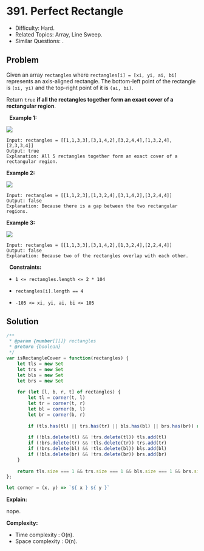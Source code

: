 # 391. Perfect Rectangle

- Difficulty: Hard.
- Related Topics: Array, Line Sweep.
- Similar Questions: .

## Problem

Given an array ```rectangles``` where ```rectangles[i] = [xi, yi, ai, bi]``` represents an axis-aligned rectangle. The bottom-left point of the rectangle is ```(xi, yi)``` and the top-right point of it is ```(ai, bi)```.

Return ```true``` **if all the rectangles together form an exact cover of a rectangular region**.

 
**Example 1:**

![](https://assets.leetcode.com/uploads/2021/03/27/perectrec1-plane.jpg)

```
Input: rectangles = [[1,1,3,3],[3,1,4,2],[3,2,4,4],[1,3,2,4],[2,3,3,4]]
Output: true
Explanation: All 5 rectangles together form an exact cover of a rectangular region.
```

**Example 2:**

![](https://assets.leetcode.com/uploads/2021/03/27/perfectrec2-plane.jpg)

```
Input: rectangles = [[1,1,2,3],[1,3,2,4],[3,1,4,2],[3,2,4,4]]
Output: false
Explanation: Because there is a gap between the two rectangular regions.
```

**Example 3:**

![](https://assets.leetcode.com/uploads/2021/03/27/perfecrrec4-plane.jpg)

```
Input: rectangles = [[1,1,3,3],[3,1,4,2],[1,3,2,4],[2,2,4,4]]
Output: false
Explanation: Because two of the rectangles overlap with each other.
```

 
**Constraints:**


	
- ```1 <= rectangles.length <= 2 * 104```
	
- ```rectangles[i].length == 4```
	
- ```-105 <= xi, yi, ai, bi <= 105```



## Solution

```javascript
/**
 * @param {number[][]} rectangles
 * @return {boolean}
 */
var isRectangleCover = function(rectangles) {
    let tls = new Set
    let trs = new Set
    let bls = new Set
    let brs = new Set
    
    for (let [l, b, r, t] of rectangles) {
        let tl = corner(t, l)
        let tr = corner(t, r)
        let bl = corner(b, l)
        let br = corner(b, r)
        
        if (tls.has(tl) || trs.has(tr) || bls.has(bl) || brs.has(br)) return false
        
        if (!bls.delete(tl) && !trs.delete(tl)) tls.add(tl)
        if (!brs.delete(tr) && !tls.delete(tr)) trs.add(tr)
        if (!brs.delete(bl) && !tls.delete(bl)) bls.add(bl)
        if (!bls.delete(br) && !trs.delete(br)) brs.add(br)
    }
    
    return tls.size === 1 && trs.size === 1 && bls.size === 1 && brs.size === 1
};

let corner = (x, y) => `${ x } ${ y }`
```

**Explain:**

nope.

**Complexity:**

* Time complexity : O(n).
* Space complexity : O(n).
